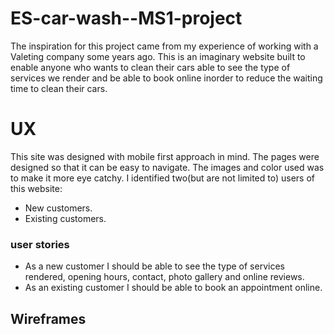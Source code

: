 # ES-car-wash--MS1-project
The inspiration for this project came from my experience of working with a Valeting company some years ago. This is an imaginary website built to enable anyone who wants to clean their cars able to see the type of services we render and be able to book online inorder to reduce the waiting time to clean their cars.
# UX
This site was designed with mobile first approach in mind. The pages were designed so that it can be easy to navigate. The images and color used was to make it more eye catchy.
I identified two(but are not limited to) users of this website:
* New customers.
* Existing customers.
### **user stories**

* As a new customer I should be able to see the type of services rendered, opening hours, contact, photo gallery and online reviews.
* As an existing customer I should be able to book an appointment online.

## Wireframes